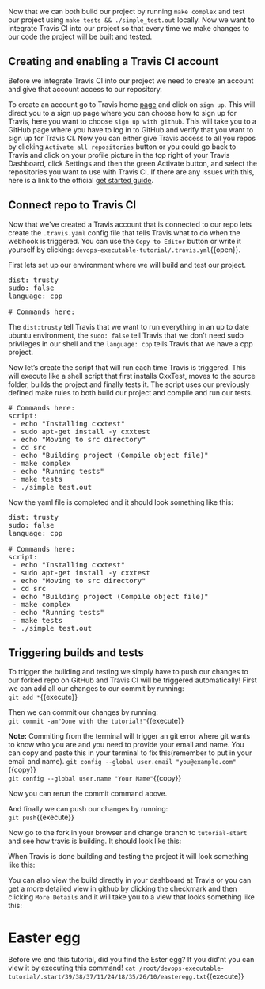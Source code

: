 <!-- Continuous Integration with Travis CI -->
Now that we can both build our project by running `make complex` and test our project using `make tests && ./simple_test.out` locally. Now we want to integrate Travis CI into our project so that every time we make changes to our code the project will be built and tested. 
 
## Creating and enabling a Travis CI account
Before we integrate Travis CI into our project we need to create an account and give that account access to our repository.
 
To create an account go to Travis home [page](https://www.travis-ci.com) and click on `sign up`. This will direct you to a sign up page where you can choose how to sign up for Travis, here you want to choose `sign up with github`. This will take you to a GitHub page where you have to log in to GitHub and verify that you want to sign up for Travis CI. Now you can either give Travis access to all you repos by clicking `Activate all repositories` button or you could go back to Travis and click on your profile picture in the top right of your Travis Dashboard, click Settings and then the green Activate button, and select the repositories you want to use with Travis CI. If there are any issues with this, here is a link to the official [get started guide](https://docs.travis-ci.com/user/tutorial/#to-get-started-with-travis-ci-using-github). 
 
## Connect repo to Travis CI
Now that we've created a Travis account that is connected to our repo lets create the `.travis.yaml` config file that tells Travis what to do when the webhook is triggered. You can use the `Copy to Editor` button or write it yourself by clicking: `devops-executable-tutorial/.travis.yml`{{open}}.
 
 
First lets set up our environment where we will build and test our project.
<pre class="file" data-filename="devops-executable-tutorial/.travis.yml" data-target="replace">
dist: trusty
sudo: false
language: cpp
 
# Commands here:
</pre>
 
The `dist:trusty` tell Travis that we want to run everything in an up to date ubuntu environment, the `sudo: false` tell Travis that we don't need sudo privileges in our shell and the `language: cpp` tells Travis that we have a cpp project.
 
Now let’s create the script that will run each time Travis is triggered. This will execute like a shell script that first installs CxxTest, moves to the source folder, builds the project and finally tests it. The script uses our previously defined make rules to both build our project and compile and run our tests.
 
<pre class="file" data-filename="devops-executable-tutorial/.travis.yml" data-target="insert" data-marker='# Commands here:'>
# Commands here:
script:
 - echo "Installing cxxtest"
 - sudo apt-get install -y cxxtest
 - echo "Moving to src directory"
 - cd src
 - echo "Building project (Compile object file)"
 - make complex
 - echo "Running tests"
 - make tests
 - ./simple_test.out
</pre>
 
 
Now the yaml file is completed and it should look something like this:
<pre class="file" data-filename="devops-executable-tutorial/.travis.yml" data-target="replace">
dist: trusty
sudo: false
language: cpp
 
# Commands here:
script:
 - echo "Installing cxxtest"
 - sudo apt-get install -y cxxtest
 - echo "Moving to src directory"
 - cd src
 - echo "Building project (Compile object file)"
 - make complex
 - echo "Running tests"
 - make tests
 - ./simple_test.out
</pre>
 
## Triggering builds and tests
To trigger the building and testing we simply have to push our changes to our forked repo on GitHub and Travis CI will be triggered automatically!
First we can add all our changes to our commit by running: <br/>
`git add *`{{execute}} <br/>

Then we can commit our changes by running: <br/>
`git commit -am"Done with the tutorial!"`{{execute}}<br/>

**Note:** Commiting from the terminal will trigger an git error where git wants to know who you are and you need to provide your email and name. You can copy and paste this in your terminal to fix this(remember to put in your email and name).
`git config --global user.email "you@example.com"`{{copy}}<br/>
`git config --global user.name "Your Name"`{{copy}}<br/>

Now you can rerun the commit command above.<br/> 


And finally we can push our changes by running:<br/>
`git push`{{execute}}<br/>

Now go to the fork in your browser and change branch to `tutorial-start` and see how travis is building. It should look like this:


When Travis is done building and testing the project it will look something like this:


You can also view the build directly in your dashboard at Travis or you can get a more detailed view in github by clicking the checkmark and then clicking `More Details` and it will take you to a view that looks something like this:
 
 
# Easter egg
Before we end this tutorial, did you find the Ester egg? If you did'nt you can view it by executing this command!
`cat /root/devops-executable-tutorial/.start/39/38/37/11/24/18/35/26/10/easteregg.txt`{{execute}}
 

